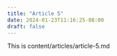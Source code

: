 ```yaml
---
title: "Article 5"
date: 2024-01-23T11:16:25-08:00
draft: false
---
```


This is content/articles/article-5.md
